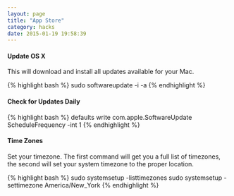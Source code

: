 ```yaml
---
layout: page
title: "App Store"
category: hacks
date: 2015-01-19 19:58:39
---
```


#### Update OS X

This will download and install all updates available for your Mac.

{% highlight bash %}
sudo softwareupdate -i -a
{% endhighlight %}

#### Check for Updates Daily

{% highlight bash %}
defaults write com.apple.SoftwareUpdate ScheduleFrequency -int 1
{% endhighlight %}

#### Time Zones

Set your timezone. The first command will get you a full list of timezones, the second will set your system timezone to the proper location.

{% highlight bash %}
sudo systemsetup -listtimezones
sudo systemsetup -settimezone America/New_York
{% endhighlight %}
